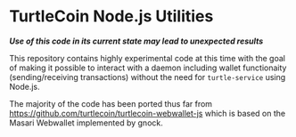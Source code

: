 # TurtleCoin Node.js Utilities

***Use of this code in its current state may lead to unexpected results***

This repository contains highly experimental code at this time with the goal of making it possible to interact with a daemon including wallet functionaity (sending/receiving transactions) without the need for `turtle-service` using Node.js.

The majority of the code has been ported thus far from https://github.com/turtlecoin/turtlecoin-webwallet-js which is based on the Masari Webwallet implemented by gnock.